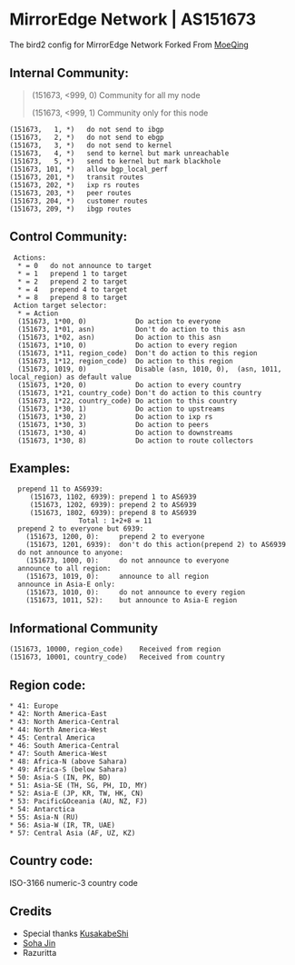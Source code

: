 # MirrorEdge Network | AS151673

The bird2 config for MirrorEdge Network
Forked From [MoeQing](https://github.com/MoeQing-Network/MoeQing-Network-BIRD2-Config)


## Internal Community:

>(151673, <999,  0)            Community for all my node
>
>(151673, <999,  1)            Community only for this node

```
(151673,   1, *)   do not send to ibgp
(151673,   2, *)   do not send to ebgp
(151673,   3, *)   do not send to kernel
(151673,   4, *)   send to kernel but mark unreachable
(151673,   5, *)   send to kernel but mark blackhole
(151673, 101, *)   allow bgp_local_perf
(151673, 201, *)   transit routes
(151673, 202, *)   ixp rs routes
(151673, 203, *)   peer routes
(151673, 204, *)   customer routes
(151673, 209, *)   ibgp routes
```

## Control Community:
```
 Actions:
  * = 0   do not announce to target
  * = 1   prepend 1 to target
  * = 2   prepend 2 to target
  * = 4   prepend 4 to target
  * = 8   prepend 8 to target
 Action target selector:
  * = Action
  (151673, 1*00, 0)            Do action to everyone
  (151673, 1*01, asn)          Don't do action to this asn
  (151673, 1*02, asn)          Do action to this asn
  (151673, 1*10, 0)            Do action to every region
  (151673, 1*11, region_code)  Don't do action to this region
  (151673, 1*12, region_code)  Do action to this region
  (151673, 1019, 0)            Disable (asn, 1010, 0),  (asn, 1011, local_region) as default value
  (151673, 1*20, 0)            Do action to every country
  (151673, 1*21, country_code) Don't do action to this country
  (151673, 1*22, country_code) Do action to this country
  (151673, 1*30, 1)            Do action to upstreams
  (151673, 1*30, 2)            Do action to ixp rs
  (151673, 1*30, 3)            Do action to peers
  (151673, 1*30, 4)            Do action to downstreams
  (151673, 1*30, 8)            Do action to route collectors
```

## Examples:
```
  prepend 11 to AS6939: 
     (151673, 1102, 6939): prepend 1 to AS6939
     (151673, 1202, 6939): prepend 2 to AS6939
     (151673, 1802, 6939): prepend 8 to AS6939
                 Total : 1+2+8 = 11
  prepend 2 to everyone but 6939:
    (151673, 1200, 0):     prepend 2 to everyone
    (151673, 1201, 6939):  don't do this action(prepend 2) to AS6939
  do not announce to anyone: 
    (151673, 1000, 0):     do not announce to everyone
  announce to all region:
    (151673, 1019, 0):     announce to all region
  announce in Asia-E only:
    (151673, 1010, 0):     do not announce to every region
    (151673, 1011, 52):    but announce to Asia-E region
```

## Informational Community
```
(151673, 10000, region_code)    Received from region
(151673, 10001, country_code)   Received from country
```

## Region code:
```
* 41: Europe
* 42: North America-East
* 43: North America-Central
* 44: North America-West
* 45: Central America
* 46: South America-Central
* 47: South America-West
* 48: Africa-N (above Sahara)
* 49: Africa-S (below Sahara)
* 50: Asia-S (IN, PK, BD)
* 51: Asia-SE (TH, SG, PH, ID, MY)
* 52: Asia-E (JP, KR, TW, HK, CN)
* 53: Pacific&Oceania (AU, NZ, FJ)
* 54: Antarctica
* 55: Asia-N (RU)
* 56: Asia-W (IR, TR, UAE)
* 57: Central Asia (AF, UZ, KZ)
```

## Country code:
ISO-3166 numeric-3 country code

## Credits

* Special thanks [KusakabeShi](https://github.com/KusakabeShi)
* [Soha Jin](https://github.com/moesoha)
* Razuritta